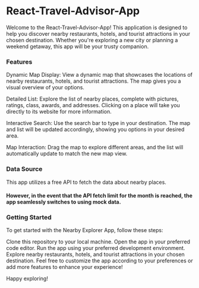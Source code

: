 <h1>React-Travel-Advisor-App</h1>

Welcome to the React-Travel-Advisor-App! This application is designed to help you discover nearby restaurants, hotels, and tourist attractions in your chosen destination. Whether you're exploring a new city or planning a weekend getaway, this app will be your trusty companion.

<h3>Features</h3>

Dynamic Map Display: View a dynamic map that showcases the locations of nearby restaurants, hotels, and tourist attractions. The map gives you a visual overview of your options.

Detailed List: Explore the list of nearby places, complete with pictures, ratings, class, awards, and addresses. Clicking on a place will take you directly to its website for more information.

Interactive Search: Use the search bar to type in your destination. The map and list will be updated accordingly, showing you options in your desired area.

Map Interaction: Drag the map to explore different areas, and the list will automatically update to match the new map view.

<h3>Data Source</h3>

This app utilizes a free API to fetch the data about nearby places. <h4>However, in the event that the API fetch limit for the month is reached, the app seamlessly switches to using mock data.</h4>

<h3>Getting Started</h3>

To get started with the Nearby Explorer App, follow these steps:

Clone this repository to your local machine.
Open the app in your preferred code editor.
Run the app using your preferred development environment.
Explore nearby restaurants, hotels, and tourist attractions in your chosen destination.
Feel free to customize the app according to your preferences or add more features to enhance your experience!

Happy exploring!
